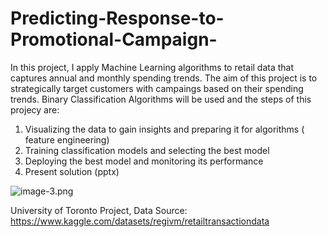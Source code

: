 # Predicting-Response-to-Promotional-Campaign-

In this project, I apply Machine Learning algorithms to retail data that captures annual and monthly spending trends. The aim of this project is to strategically target customers with campaings based on their spending trends. Binary Classification Algorithms will be used and the steps of this projecy are:

1. Visualizing the data to gain insights and preparing it for algorithms ( feature engineering)
2. Training classification models and selecting the best model 
3. Deploying the best model and monitoring its performance  
4. Present solution (pptx)


![image-3.png](attachment:image-3.png)

University of Toronto Project, 
Data Source: https://www.kaggle.com/datasets/regivm/retailtransactiondata

